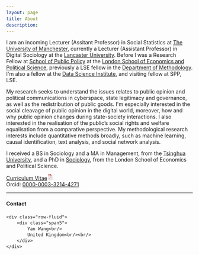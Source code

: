 ```yaml
---
layout: page
title: About
description: 
---
```


I am an incoming Lecturer (Assitant Professor) in Social Statistics at [The University of Manchester](https://www.socialsciences.manchester.ac.uk/social-statistics/), currently a Lecturer (Assistant Professor) in Digital Sociology at the [Lancaster University](https://www.lancaster.ac.uk/sociology/). Before I was a Research Fellow at [School of Public Policy](https://www.lse.ac.uk/school-of-public-policy) at the [London School of Economics and Political Science](https://www.lse.ac.uk/), previously a LSE fellow in the [Department of Methodology](https://www.lse.ac.uk/methodology). I'm also a fellow at the [Data Science Institute](https://www.lse.ac.uk/DSI), and visiting fellow at SPP, LSE. 

My research seeks to understand the issues relates to public opinion and political communications in cyberspace, state legitimacy and governance, as well as the redistribution of public goods. I'm especially interested in the social cleavage of public opinion in the digital world, moreover, how and why public opinion changes during state-society interactions. I also interested in the realisation of the public’s social rights and welfare equalisation from a comparative perspective. My methodological research interests include quantitative methods broadly, such as machine learning, causal identification, text analysis, and social network analysis. 

I received a BS in Sociology and a MA in Management, from the [Tsinghua University](https://www.tsinghua.edu.cn/en/), and a PhD in [Sociology](https://www.lse.ac.uk/sociology), from the London School of Economics and Political Science.

[Curriculum Vitae![CV as pdf](assets/icons16/pdf-icon.png)](assets/yw_cv.pdf)<br/>
Orcid: [0000-0003-3214-4271](https://orcid.org/0000-0003-3214-4271)<br/>

---




<div class="container">
<h4><a name="Contact"></a>Contact</h4>

    <div class="row-fluid">
        <div class="span5">
            Yan Wang<br/>
            United Kingdom<br/><br/>
        </div>
    </div>
</div>
